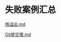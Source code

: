 # 失败案例汇总

[栈溢出.md](https://github.com/niu0217/Documents/blob/main/Library/栈溢出.md)

[Git提交慢.md](https://github.com/niu0217/Documents/blob/main/Library/Git提交慢.md)
